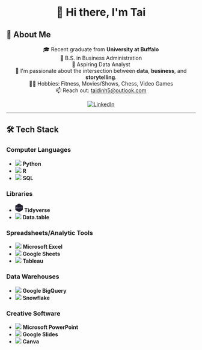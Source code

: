 <h1 align="center">👋 Hi there, I'm Tai</h1>

## 📌 About Me

<p align="center">
  🎓 Recent graduate from <strong>University at Buffalo</strong><br>
  📘 B.S. in Business Administration<br>
  💼 Aspiring Data Analyst<br>
  💬 I'm passionate about the intersection between <strong>data</strong>, <strong>business</strong>, and <strong>storytelling</strong>.<br>
  🏋️‍♂️ Hobbies: Fitness, Movies/Shows, Chess, Video Games<br>
  📫 Reach out: <a href="mailto:taidinh5@outlook.com">taidinh5@outlook.com</a>
</p>

<p align="center">
  <a href="https://www.linkedin.com/in/taidinh5/" target="_blank">
    <img src="https://cdn.jsdelivr.net/gh/devicons/devicon/icons/linkedin/linkedin-original.svg" width="30" height="30" alt="LinkedIn"/>
  </a>
</p>

---

## 🛠️ Tech Stack

### **Computer Languages**  
- <img src="https://cdn.jsdelivr.net/gh/devicons/devicon/icons/python/python-original.svg" width="20"/> **Python**  
- <img src="https://www.r-project.org/logo/Rlogo.png" width="20"/> **R**  
- <img src="https://cdn.jsdelivr.net/gh/devicons/devicon/icons/mysql/mysql-original.svg" width="20"/> **SQL**  

### **Libraries**  
- <img src="https://raw.githubusercontent.com/rstudio/hex-stickers/master/PNG/tidyverse.png" width="20"/> **Tidyverse**  
- <img src="https://www.r-project.org/logo/Rlogo.png" width="20"/> **Data.table**  

### **Spreadsheets/Analytic Tools**  
- <img src="https://img.icons8.com/color/48/000000/microsoft-excel-2019--v1.png" width="20"/> **Microsoft Excel**  
- <img src="https://img.icons8.com/color/48/000000/google-sheets.png" width="20"/> **Google Sheets**  
- <img src="https://img.icons8.com/color/48/000000/tableau-software.png" width="20"/> **Tableau**  

### **Data Warehouses**  
- <img src="https://cdn.jsdelivr.net/gh/devicons/devicon/icons/google/google-original.svg" width="20"/> **Google BigQuery**  
- <img src="https://brandfetch.com/api/logo/download/logos/snowflake.com/primary/512" width="20"/> **Snowflake**  

### **Creative Software**  
- <img src="https://img.icons8.com/color/48/000000/microsoft-powerpoint-2019--v1.png" width="20"/> **Microsoft PowerPoint**  
- <img src="https://img.icons8.com/color/48/000000/google-slides.png" width="20"/> **Google Slides**  
- <img src="[https://seeklogo.com/images/C/canva-logo-7680059E11-seeklogo.com.png](https://img.icons8.com/?size=100&id=iWw83PVcBpLw&format=png&color=000000)" width="20"/> **Canva**  
